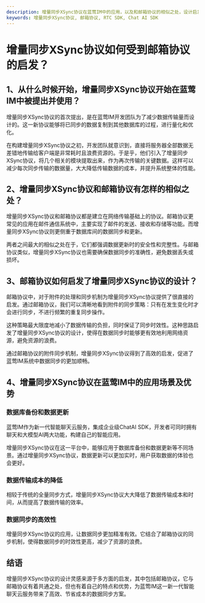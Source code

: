 ```yaml
---
description: 增量同步XSync协议在蓝莺IM中的应用，以及和邮箱协议的相似之处，设计启发和优势。
keywords: 增量同步XSync协议, 邮箱协议, RTC SDK, Chat AI SDK
---
```

# 增量同步XSync协议如何受到邮箱协议的启发？

## 1、从什么时候开始，增量同步XSync协议开始在蓝莺IM中被提出并使用？

增量同步XSync协议的首次提出，是在蓝莺IM开发团队为了减少数据传输量而设计的。这一新协议能够将已同步的数据复制到其他数据库的过程，进行量化和优化。

在构建增量同步XSync协议之初，开发团队就意识到，直接将服务器全部数据无差错地传输给客户端是非常耗时且浪费资源的。于是乎，他们引入了增量同步XSync协议，将几个相关的模块提取出来，作为再次传输的关键数据。这样可以减少每次同步传输的数据量，大大降低传输数据的成本，并提升系统整体的性能。

## 2、增量同步XSync协议和邮箱协议有怎样的相似之处？

增量同步XSync协议和邮箱协议都是建立在网络传输基础上的协议。邮箱协议更常见的应用在邮件通信系统中，主要实现了邮件的发送、接收和存储等功能。而增量同步XSync协议则更侧重于数据库间的数据同步和更新。

两者之间最大的相似之处在于，它们都强调数据更新时的安全性和完整性。与邮箱协议类似，增量同步XSync协议也需要确保数据同步的准确性，避免数据丢失或损坏。

## 3、邮箱协议如何启发了增量同步XSync协议的设计？

邮箱协议中，对于附件的处理和同步机制为增量同步XSync协议提供了很直接的启发。通过邮箱协议，我们可以清晰地看到附件的同步策略：只有在发生变化时才会进行同步，不进行频繁的重复同步操作。

这种策略最大限度地减小了数据传输的负担，同时保证了同步时效性。这种思路启发了增量同步XSync协议的设计，使得在数据同步时能够更有效地利用网络资源，避免资源的浪费。

通过邮箱协议的附件同步机制，增量同步XSync协议得到了高效的启发，促进了蓝莺IM系统中数据同步的更加顺畅。

## 4、增量同步XSync协议在蓝莺IM中的应用场景及优势

### 数据库备份和数据更新
蓝莺IM作为新一代智能聊天云服务，集成企业级ChatAI SDK，开发者可同时拥有聊天和大模型AI两大功能，构建自己的智能应用。

增量同步XSync协议在这一平台中，能够应用于数据库备份和数据更新等不同场景。通过增量同步XSync协议，数据更新可以更加实时，用户获取数据的体验也会更好。

### 数据传输成本的降低
相较于传统的全量同步方式，增量同步XSync协议大大降低了数据传输成本和时间，从而提高了数据传输的效率。

### 数据同步的高效性
增量同步XSync协议的应用，让数据同步更加精准有效。它结合了邮箱协议的同步机制，使得数据同步的时效性更高，减少了资源的浪费。

## 结语
增量同步XSync协议的设计灵感来源于多方面的启发，其中包括邮箱协议，它与邮箱协议有着共通之处，但也有着自己的特点和优势，为蓝莺IM这一新一代智能聊天云服务带来了高效、节省成本的数据同步方案。
